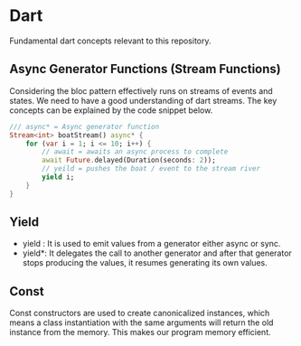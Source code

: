 # Dart

Fundamental dart concepts relevant to this repository.

## Async Generator Functions (Stream Functions)

Considering the bloc pattern effectively runs on streams of events and states. We need to have a good understanding of dart streams. The key concepts can be explained by the code snippet below.

```dart
/// async* = Async generator function
Stream<int> boatStream() async* {
    for (var i = 1; i <= 10; i++) {
        // await = awaits an async process to complete
        await Future.delayed(Duration(seconds: 2));
        // yeild = pushes the boat / event to the stream river
        yield i;
    }
}
```

## Yield

- yield : It is used to emit values from a generator either async or sync.
- yield*: It delegates the call to another generator and after that generator stops producing the values, it resumes generating its own values.

## Const

Const constructors are used to create canonicalized instances, which means a class instantiation with the same arguments will return the old instance from the memory. This makes our program memory efficient.